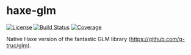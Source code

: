# haxe-glm
[![License](https://img.shields.io/badge/license-MIT-blue.svg?style=flat-square)](https://github.com/FuzzyWuzzie/haxe-glm/blob/master/LICENSE) [![Build Status](https://img.shields.io/travis/FuzzyWuzzie/haxe-glm.svg?style=flat-square)](https://travis-ci.org/FuzzyWuzzie/haxe-glm) [![Coverage](https://img.shields.io/badge/coverage-41%25-orange.svg?style=flat-square)](https://github.com/FuzzyWuzzie/haxe-glm/blob/master/LICENSE)

Native Haxe version of the fantastic GLM library (https://github.com/g-truc/glm).
